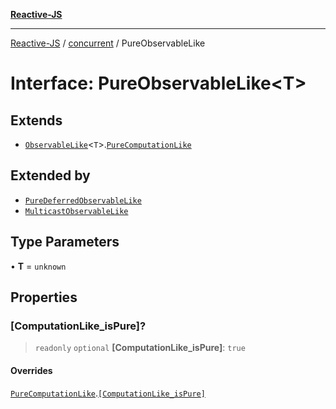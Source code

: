 [**Reactive-JS**](../../README.md)

***

[Reactive-JS](../../README.md) / [concurrent](../README.md) / PureObservableLike

# Interface: PureObservableLike\<T\>

## Extends

- [`ObservableLike`](ObservableLike.md)\<`T`\>.[`PureComputationLike`](../../computations/interfaces/PureComputationLike.md)

## Extended by

- [`PureDeferredObservableLike`](PureDeferredObservableLike.md)
- [`MulticastObservableLike`](MulticastObservableLike.md)

## Type Parameters

• **T** = `unknown`

## Properties

### \[ComputationLike\_isPure\]?

> `readonly` `optional` **\[ComputationLike\_isPure\]**: `true`

#### Overrides

[`PureComputationLike`](../../computations/interfaces/PureComputationLike.md).[`[ComputationLike_isPure]`](../../computations/interfaces/PureComputationLike.md#computationlike_ispure)
